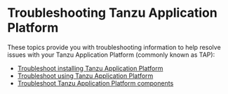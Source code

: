 # Troubleshooting Tanzu Application Platform

These topics provide you with troubleshooting information to help resolve issues 
with your Tanzu Application Platform (commonly known as TAP):

- [Troubleshoot installing Tanzu Application Platform](troubleshooting-tap/troubleshoot-install-tap.hbs.md)
- [Troubleshoot using Tanzu Application Platform](troubleshooting-tap/troubleshoot-using-tap.hbs.md)
- [Troubleshoot Tanzu Application Platform components](troubleshooting-tap/troubleshoot-components.hbs.md)

